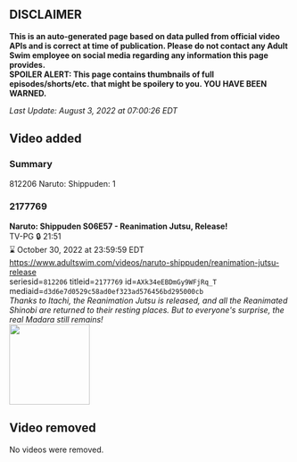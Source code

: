 ## DISCLAIMER
**This is an auto-generated page based on data pulled from official video APIs and is correct at time of publication. Please do not contact any Adult Swim employee on social media regarding any information this page provides.**  
**SPOILER ALERT: This page contains thumbnails of full episodes/shorts/etc. that might be spoilery to you. YOU HAVE BEEN WARNED.**  

_Last Update: August 3, 2022 at 07:00:26 EDT_
## Video added
### Summary
812206 Naruto: Shippuden: 1  
### 2177769
**Naruto: Shippuden S06E57 - Reanimation Jutsu, Release!**  
TV-PG 🔒 21:51  
⌛ October 30, 2022 at 23:59:59 EDT  
https://www.adultswim.com/videos/naruto-shippuden/reanimation-jutsu-release  
seriesid=`812206` titleid=`2177769` id=`AXk34eEBDmGy9WFjRq_T` mediaid=`d3d6e7d0529c58ad0ef323ad576456bd295000cb`  
_Thanks to Itachi, the Reanimation Jutsu is released, and all the Reanimated Shinobi are returned to their resting places. But to everyone's surprise, the real Madara still remains!_  
<a href="https://media.cdn.adultswim.com/uploads/20210507/thumbnails/2_2157122465-NarutoShippuden_340_ReanimationJutsuRelease.png"><img src="https://media.cdn.adultswim.com/uploads/20210507/thumbnails/2_2157122465-NarutoShippuden_340_ReanimationJutsuRelease.png" height="144px" /></a>
## Video removed
No videos were removed.  
